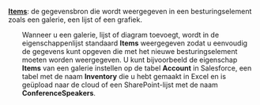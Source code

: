 [**Items**](../maker/canvas-apps/controls/properties-core.md): de gegevensbron die wordt weergegeven in een besturingselement zoals een galerie, een lijst of een grafiek.

<p style="margin-left: 2.0em">Wanneer u een galerie, lijst of diagram toevoegt, wordt in de eigenschappenlijst standaard <strong>Items</strong> weergegeven zodat u eenvoudig de gegevens kunt opgeven die met het nieuwe besturingselement moeten worden weergegeven. U kunt bijvoorbeeld de eigenschap <strong>Items</strong> van een galerie instellen op de tabel <strong>Account</strong> in Salesforce, een tabel met de naam <strong>Inventory</strong> die u hebt gemaakt in Excel en is geüpload naar de cloud of een SharePoint-lijst met de naam <strong>ConferenceSpeakers</strong>.

